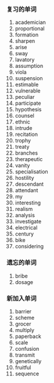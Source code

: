 ### 复习的单词

1. academician
2. proportional
3. formation
4. sharpen
5. arise
6. sway
7. lavatory
8. assumption
9. viola
10. suspension
11. estimable
12. vulnerable
13. peculiar
14. participate
15. hypothesis
16. counsel
17. ethnic
18. intrude
19. recitation
20. trophy
21. treaty
22. branches
23. therapeutic
24. vanity
25. specialisation
26. hostility
27. descendant
28. attendant
29. my
30. interesting
31. realism
32. analysis
33. investigate
34. electrical
35. century
36. bike
37. considering



### 遗忘的单词

1. bribe
2. dosage





###  新加入单词 

1. barrier
2. scheme
3. grocer
4. multiply
5. paperback
6. scale
7. confusion
8. transmit
9. genetically
10. fruitful
11. sequence